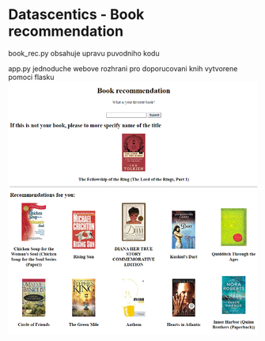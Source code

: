 # Datascentics - Book recommendation

book_rec.py obsahuje upravu puvodniho kodu

app.py jednoduche webove rozhrani pro doporucovani knih vytvorene pomoci flasku
![screenshot](/screenshots/screenshot1.png)
